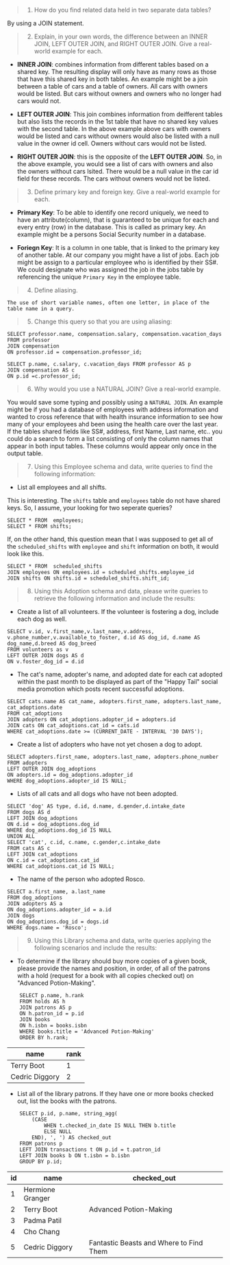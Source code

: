
> 1. How do you find related data held in two separate data tables?

By using a JOIN statement.

> 2. Explain, in your own words, the difference between an INNER JOIN, LEFT OUTER JOIN, and RIGHT OUTER JOIN. Give a real-world example for each.

- __INNER JOIN__: combines information from different tables based on a shared key. The resulting display will only have as many rows as those that have this shared key in both tables. An example might be a join between a table of cars and a table of owners. All cars with owners would be listed. But cars without owners and owners who no longer had cars would not.

- __LEFT OUTER JOIN__: This join combines information from deifferent tables but also lists the records in the 1st table that have no shared key values with the second table. In the above example above cars with owners would be listed and cars without owners would also be listed with a null value in the owner id cell. Owners without cars would not be listed.

- __RIGHT OUTER JOIN__: this is the opposite of the __LEFT OUTER JOIN__. So, in the above example, you would see a list of cars with owners and also the owners without cars lsited. There would be a null value in the car id field for these records. The cars without owners would not be listed.

> 3. Define primary key and foreign key. Give a real-world example for each.

- __Primary Key__: To be able to identify one record uniquely, we need to have an attribute(column), that is guaranteed to be unique for each and every entry (row) in the database. This is called as primary key. An example might be a persons Social Security number in a database.

- __Foriegn Key__: It is a column in one table, that is linked to the primary key of another table. At our company you might have a list of jobs. Each job might be assign to a particular employee who is identified by their SS#. We could designate who was assigned the job in the jobs table by referencing the unique `Primary Key` in the employee table. 


> 4. Define aliasing.

    The use of short variable names, often one letter, in place of the table name in a query.

> 5. Change this query so that you are using aliasing:
```
SELECT professor.name, compensation.salary, compensation.vacation_days FROM professor 
JOIN compensation 
ON professor.id = compensation.professor_id;
```
```
SELECT p.name, c.salary, c.vacation_days FROM professor AS p
JOIN compensation AS c
ON p.id =c.professor_id;

```
> 6. Why would you use a NATURAL JOIN? Give a real-world example.

You would save some typing and possibly using a `NATURAL JOIN`. An example might be if you had a database of employees with address information and wanted to cross reference that with health insurance information to see how many of your employees ahd been using the health care over the last year. If the tables shared fields like SS#, address, first Name, Last name, etc.. you could do a search to form a list consisting of only the column names that appear in both input tables. These columns would appear only once in the output table.

> 7. Using this Employee schema and data, write queries to find the following information:
- List all employees and all shifts.

This is interesting. The `shifts` table and `employees` table do not have shared keys. So, I assume, your looking for two seperate queries?
```
SELECT * FROM  employees;
SELECT * FROM shifts;
```
If, on the other hand, this question mean that I was supposed to get all of the `scheduled_shifts` with `employee` and `shift` information on both, it would look like this.
```
SELECT * FROM  scheduled_shifts
JOIN employees ON employees.id = scheduled_shifts.employee_id
JOIN shifts ON shifts.id = scheduled_shifts.shift_id;
```

> 8. Using this Adoption schema and data, please write queries to retrieve the following information and include the results:

- Create a list of all volunteers. If the volunteer is fostering a dog, include each dog as well.
```
SELECT v.id, v.first_name,v.last_name,v.address, v.phone_number,v.available_to_foster, d.id AS dog_id, d.name AS dog_name,d.breed AS dog_breed
FROM volunteers as v
LEFT OUTER JOIN dogs AS d
ON v.foster_dog_id = d.id

```
- The cat's name, adopter's name, and adopted date for each cat adopted within the past month to be displayed as part of the "Happy Tail" social media promotion which posts recent successful adoptions.
```
SELECT cats.name AS cat_name, adopters.first_name, adopters.last_name, cat_adoptions.date 
FROM cat_adoptions
JOIN adopters ON cat_adoptions.adopter_id = adopters.id
JOIN cats ON cat_adoptions.cat_id = cats.id
WHERE cat_adoptions.date >= (CURRENT_DATE - INTERVAL '30 DAYS');

```
- Create a list of adopters who have not yet chosen a dog to adopt.
```
SELECT adopters.first_name, adopters.last_name, adopters.phone_number
FROM adopters
LEFT OUTER JOIN dog_adoptions
ON adopters.id = dog_adoptions.adopter_id
WHERE dog_adoptions.adopter_id IS NULL;

```
- Lists of all cats and all dogs who have not been adopted.
```
SELECT 'dog' AS type, d.id, d.name, d.gender,d.intake_date
FROM dogs AS d
LEFT JOIN dog_adoptions 
ON d.id = dog_adoptions.dog_id
WHERE dog_adoptions.dog_id IS NULL
UNION ALL
SELECT 'cat', c.id, c.name, c.gender,c.intake_date
FROM cats AS c
LEFT JOIN cat_adoptions
ON c.id = cat_adoptions.cat_id
WHERE cat_adoptions.cat_id IS NULL;
```
- The name of the person who adopted Rosco.
```
SELECT a.first_name, a.last_name
FROM dog_adoptions
JOIN adopters AS a
ON dog_adoptions.adopter_id = a.id
JOIN dogs
ON dog_adoptions.dog_id = dogs.id
WHERE dogs.name = 'Rosco';
```

> 9. Using this Library schema and data, write queries applying the following scenarios and include the results:

- To determine if the library should buy more copies of a given book, please provide the names and position, in order, of all of the patrons with a hold (request for a book with all copies checked out) on "Advanced Potion-Making".
```
    SELECT p.name, h.rank
    FROM holds AS h
    JOIN patrons AS p
    ON h.patron_id = p.id
    JOIN books
    ON h.isbn = books.isbn
    WHERE books.title = 'Advanced Potion-Making'
    ORDER BY h.rank;
```

| name           | rank |
| -------------- | ---- |
| Terry Boot     | 1    |
| Cedric Diggory | 2    |


- List all of the library patrons. If they have one or more books checked out, list the books with the patrons.
```
    SELECT p.id, p.name, string_agg(
        (CASE
            WHEN t.checked_in_date IS NULL THEN b.title
            ELSE NULL
        END), ', ') AS checked_out
    FROM patrons p
    LEFT JOIN transactions t ON p.id = t.patron_id
    LEFT JOIN books b ON t.isbn = b.isbn
    GROUP BY p.id;
```
| id  | name             | checked_out                             |
| --- | ---------------- | --------------------------------------- |
| 1   | Hermione Granger |                                         |
| 2   | Terry Boot       | Advanced Potion-Making                  |
| 3   | Padma Patil      |                                         |
| 4   | Cho Chang        |                                         |
| 5   | Cedric Diggory   | Fantastic Beasts and Where to Find Them |

